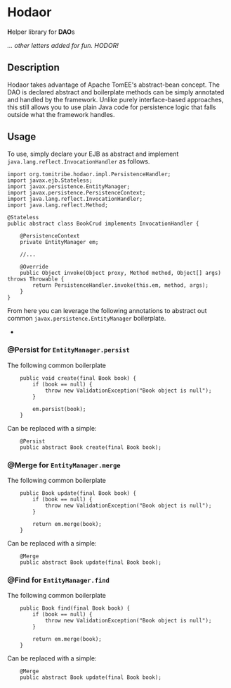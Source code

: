 # Hodaor

**H**elper library for **DAO**s

*... other letters added for fun.  HODOR!*

## Description

Hodaor takes advantage of Apache TomEE's abstract-bean concept.  The DAO is declared abstract and boilerplate methods can be simply annotated and handled by the framework.  Unlike purely interface-based approaches, this still allows you to use plain Java code for persistence logic that falls outside what the framework handles.

## Usage

To use, simply declare your EJB as abstract and implement `java.lang.reflect.InvocationHandler` as follows.

````
import org.tomitribe.hodaor.impl.PersistenceHandler;
import javax.ejb.Stateless;
import javax.persistence.EntityManager;
import javax.persistence.PersistenceContext;
import java.lang.reflect.InvocationHandler;
import java.lang.reflect.Method;

@Stateless
public abstract class BookCrud implements InvocationHandler {

    @PersistenceContext
    private EntityManager em;

    //...

    @Override
    public Object invoke(Object proxy, Method method, Object[] args) throws Throwable {
        return PersistenceHandler.invoke(this.em, method, args);
    }
}
````

From here you can leverage the following annotations to abstract out common `javax.persistence.EntityManager` boilerplate.

- 

### @Persist for `EntityManager.persist`

The following common boilerplate

````
    public void create(final Book book) {
        if (book == null) {
            throw new ValidationException("Book object is null");
        }

        em.persist(book);
    }
````

Can be replaced with a simple:

````
    @Persist
    public abstract Book create(final Book book);
````

### @Merge for `EntityManager.merge`

The following common boilerplate

````
    public Book update(final Book book) {
        if (book == null) {
            throw new ValidationException("Book object is null");
        }

        return em.merge(book);
    }
````

Can be replaced with a simple:

````
    @Merge
    public abstract Book update(final Book book);
````

### @Find for `EntityManager.find`

The following common boilerplate

````
    public Book find(final Book book) {
        if (book == null) {
            throw new ValidationException("Book object is null");
        }

        return em.merge(book);
    }
````

Can be replaced with a simple:

````
    @Merge
    public abstract Book update(final Book book);
````


